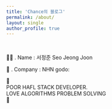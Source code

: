 ```yaml
---
title: 'Chance의 블로그'
permalink: /about/
layout: single
author_profile: true
---
```


<br>

👨‍💻 . Name : 서정준 Seo Jeong Joon

🏢 . Company : NHN godo:

🔻<br>
POOR HAFL STACK DEVELOPER.<br>
LOVE ALGORITHMS PROBLEM SOLVING<br>
🔺<br>
